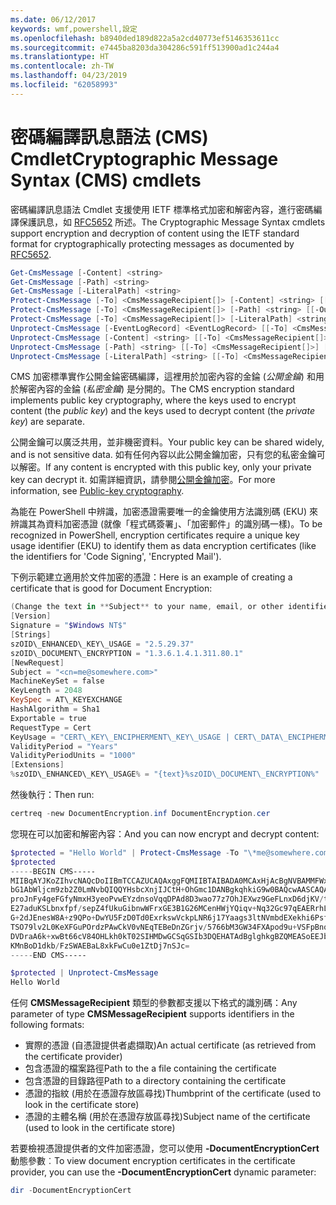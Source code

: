 ```yaml
---
ms.date: 06/12/2017
keywords: wmf,powershell,設定
ms.openlocfilehash: b8940ded189d822a5a2cd40773ef5146353611cc
ms.sourcegitcommit: e7445ba8203da304286c591ff513900ad1c244a4
ms.translationtype: HT
ms.contentlocale: zh-TW
ms.lasthandoff: 04/23/2019
ms.locfileid: "62058993"
---
```

# <a name="cryptographic-message-syntax-cms-cmdlets"></a><span data-ttu-id="ce20f-102">密碼編譯訊息語法 (CMS) Cmdlet</span><span class="sxs-lookup"><span data-stu-id="ce20f-102">Cryptographic Message Syntax (CMS) cmdlets</span></span>

<span data-ttu-id="ce20f-103">密碼編譯訊息語法 Cmdlet 支援使用 IETF 標準格式加密和解密內容，進行密碼編譯保護訊息，如 [RFC5652](https://tools.ietf.org/html/rfc5652) 所述。</span><span class="sxs-lookup"><span data-stu-id="ce20f-103">The Cryptographic Message Syntax cmdlets support encryption and decryption of content using the IETF standard format for cryptographically protecting messages as documented by [RFC5652](https://tools.ietf.org/html/rfc5652).</span></span>

```powershell
Get-CmsMessage [-Content] <string>
Get-CmsMessage [-Path] <string>
Get-CmsMessage [-LiteralPath] <string>
Protect-CmsMessage [-To] <CmsMessageRecipient[]> [-Content] <string> [[-OutFile] <string>]
Protect-CmsMessage [-To] <CmsMessageRecipient[]> [-Path] <string> [[-OutFile] <string>]
Protect-CmsMessage [-To] <CmsMessageRecipient[]> [-LiteralPath] <string> [[-OutFile] <string>]
Unprotect-CmsMessage [-EventLogRecord] <EventLogRecord> [[-To] <CmsMessageRecipient[]>] [-IncludeContext]
Unprotect-CmsMessage [-Content] <string> [[-To] <CmsMessageRecipient[]>] [-IncludeContext]
Unprotect-CmsMessage [-Path] <string> [[-To] <CmsMessageRecipient[]>] [-IncludeContext]
Unprotect-CmsMessage [-LiteralPath] <string> [[-To] <CmsMessageRecipient[]>] [-IncludeContext]
```

<span data-ttu-id="ce20f-104">CMS 加密標準實作公開金錀密碼編譯，這裡用於加密內容的金錀 (*公開金錀*) 和用於解密內容的金錀 (*私密金鑰*) 是分開的。</span><span class="sxs-lookup"><span data-stu-id="ce20f-104">The CMS encryption standard implements public key cryptography, where the keys used to encrypt content (the *public key*) and the keys used to decrypt content (the *private key*) are separate.</span></span>

<span data-ttu-id="ce20f-105">公開金鑰可以廣泛共用，並非機密資料。</span><span class="sxs-lookup"><span data-stu-id="ce20f-105">Your public key can be shared widely, and is not sensitive data.</span></span> <span data-ttu-id="ce20f-106">如有任何內容以此公開金鑰加密，只有您的私密金鑰可以解密。</span><span class="sxs-lookup"><span data-stu-id="ce20f-106">If any content is encrypted with this public key, only your private key can decrypt it.</span></span> <span data-ttu-id="ce20f-107">如需詳細資訊，請參閱[公開金鑰加密](https://en.wikipedia.org/wiki/Public-key_cryptography)。</span><span class="sxs-lookup"><span data-stu-id="ce20f-107">For more information, see [Public-key cryptography](https://en.wikipedia.org/wiki/Public-key_cryptography).</span></span>

<span data-ttu-id="ce20f-108">為能在 PowerShell 中辨識，加密憑證需要唯一的金鑰使用方法識別碼 (EKU) 來辨識其為資料加密憑證 (就像「程式碼簽署」、「加密郵件」的識別碼一樣)。</span><span class="sxs-lookup"><span data-stu-id="ce20f-108">To be recognized in PowerShell, encryption certificates require a unique key usage identifier (EKU) to identify them as data encryption certificates (like the identifiers for 'Code Signing', 'Encrypted Mail').</span></span>

<span data-ttu-id="ce20f-109">下例示範建立適用於文件加密的憑證：</span><span class="sxs-lookup"><span data-stu-id="ce20f-109">Here is an example of creating a certificate that is good for Document Encryption:</span></span>

```powershell
(Change the text in **Subject** to your name, email, or other identifier), and put in a file (i.e.: DocumentEncryption.inf):
[Version]
Signature = "$Windows NT$"
[Strings]
szOID\_ENHANCED\_KEY\_USAGE = "2.5.29.37"
szOID\_DOCUMENT\_ENCRYPTION = "1.3.6.1.4.1.311.80.1"
[NewRequest]
Subject = "<cn=me@somewhere.com>"
MachineKeySet = false
KeyLength = 2048
KeySpec = AT\_KEYEXCHANGE
HashAlgorithm = Sha1
Exportable = true
RequestType = Cert
KeyUsage = "CERT\_KEY\_ENCIPHERMENT\_KEY\_USAGE | CERT\_DATA\_ENCIPHERMENT\_KEY\_USAGE"
ValidityPeriod = "Years"
ValidityPeriodUnits = "1000"
[Extensions]
%szOID\_ENHANCED\_KEY\_USAGE% = "{text}%szOID\_DOCUMENT\_ENCRYPTION%"
```

<span data-ttu-id="ce20f-110">然後執行：</span><span class="sxs-lookup"><span data-stu-id="ce20f-110">Then run:</span></span>
```powershell
certreq -new DocumentEncryption.inf DocumentEncryption.cer
```

<span data-ttu-id="ce20f-111">您現在可以加密和解密內容：</span><span class="sxs-lookup"><span data-stu-id="ce20f-111">And you can now encrypt and decrypt content:</span></span>

```powershell
$protected = "Hello World" | Protect-CmsMessage -To "\*me@somewhere.com\*[](mailto:*leeholm@microsoft.com*)"
$protected
-----BEGIN CMS-----
MIIBqAYJKoZIhvcNAQcDoIIBmTCCAZUCAQAxggFQMIIBTAIBADA0MCAxHjAcBgNVBAMMFWxlZWhv
bG1AbWljcm9zb2Z0LmNvbQIQQYHsbcXnjIJCtH+OhGmc1DANBgkqhkiG9w0BAQcwAASCAQAnkFHM
proJnFy4geFGfyNmxH3yeoPvwEYzdnsoVqqDPAd8D3wao77z7OhJEXwz9GeFLnxD6djKV/tF4PxR
E27aduKSLbnxfpf/sepZ4fUkuGibnwWFrxGE3B1G26MCenHWjYQiqv+Nq32Gc97qEAERrhLv6S4R
G+2dJEnesW8A+z9QPo+DwYU5FzD0Td0ExrkswVckpLNR6j17Yaags3ltNVmbdEXekhi6Psf2MLMP
TSO79lv2L0KeXFGuPOrdzPAwCkV0vNEqTEBeDnZGrjv/5766bM3GW34FXApod9u+VSFpBnqVOCBA
DVDraA6k+xwBt66cV84OHLkh0kT02SIHMDwGCSqGSIb3DQEHATAdBglghkgBZQMEASoEEJbJaiRl
KMnBoD1dkb/FzSWAEBaL8xkFwCu0e1ZtDj7nSJc=
-----END CMS-----

$protected | Unprotect-CmsMessage
Hello World
```

<span data-ttu-id="ce20f-112">任何 **CMSMessageRecipient** 類型的參數都支援以下格式的識別碼：</span><span class="sxs-lookup"><span data-stu-id="ce20f-112">Any parameter of type **CMSMessageRecipient** supports identifiers in the following formats:</span></span>
- <span data-ttu-id="ce20f-113">實際的憑證 (自憑證提供者處擷取)</span><span class="sxs-lookup"><span data-stu-id="ce20f-113">An actual certificate (as retrieved from the certificate provider)</span></span>
- <span data-ttu-id="ce20f-114">包含憑證的檔案路徑</span><span class="sxs-lookup"><span data-stu-id="ce20f-114">Path to the a file containing the certificate</span></span>
- <span data-ttu-id="ce20f-115">包含憑證的目錄路徑</span><span class="sxs-lookup"><span data-stu-id="ce20f-115">Path to a directory containing the certificate</span></span>
- <span data-ttu-id="ce20f-116">憑證的指紋 (用於在憑證存放區尋找)</span><span class="sxs-lookup"><span data-stu-id="ce20f-116">Thumbprint of the certificate (used to look in the certificate store)</span></span>
- <span data-ttu-id="ce20f-117">憑證的主體名稱 (用於在憑證存放區尋找)</span><span class="sxs-lookup"><span data-stu-id="ce20f-117">Subject name of the certificate (used to look in the certificate store)</span></span>

<span data-ttu-id="ce20f-118">若要檢視憑證提供者的文件加密憑證，您可以使用 **-DocumentEncryptionCert** 動態參數︰</span><span class="sxs-lookup"><span data-stu-id="ce20f-118">To view document encryption certificates in the certificate provider, you can use the **-DocumentEncryptionCert** dynamic parameter:</span></span>

```powershell
dir -DocumentEncryptionCert
```
